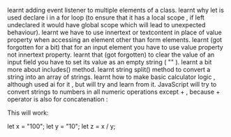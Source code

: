 learnt adding event listener to multiple elements of a class.
learnt why let is used declare i in a for loop (to ensure that it has a local scope , if left undeclared it would have global scope which will lead to unexpected behaviour).
learnt we have to use innertext or textcontent in place of value property when accessing an element other than form elements.
learnt (got forgotten for a bit) that for an input element you have to use value property not innertext property.
learnt that (got forgotten) to clear the value of an input field you have to set its value as an empty string ( "" ).
learnt a bit more about includes() method.
learnt string split() method to convert a string into an array of strings.
learnt how to make basic calculator logic , although used ai for it , but will try and learn from it.
JavaScript will try to convert strings to numbers in all numeric operations except + , because + operator is also for concatenation :

This will work:

let x = "100";
let y = "10";
let z = x / y;